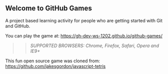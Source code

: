 ## Welcome to GitHub Games

A project based learning activity for people who are getting started with Git and GitHub.

You can play the game at: https://gh-dev-ws-1202.github.io/github-games/

>> _*SUPPORTED BROWSERS*: Chrome, Firefox, Safari, Opera and IE9+_

This fun open source game was cloned from: https://github.com/jakesgordon/javascript-tetris
